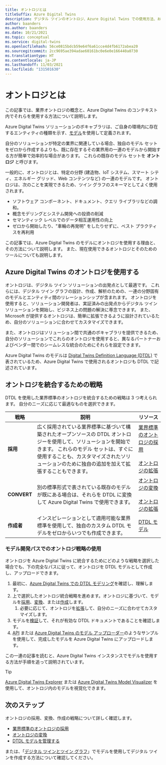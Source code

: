 ```yaml
---
title: オントロジとは
titleSuffix: Azure Digital Twins
description: デジタル ツインのオントロジ、Azure Digital Twins での使用方法、およびこれらの DTDL オントロジを使用して特定の業界のコンテキストでモデリングを行う方法について説明します。
author: baanders
ms.author: baanders
ms.date: 10/21/2021
ms.topic: conceptual
ms.service: digital-twins
ms.openlocfilehash: 56ce0815bdcb59e64f6a61cce4d4fb6172abea20
ms.sourcegitcommit: 2cc9695ae394adae60161bc0e6e0e166440a0730
ms.translationtype: HT
ms.contentlocale: ja-JP
ms.lasthandoff: 11/03/2021
ms.locfileid: "131501630"
---
```

# <a name="what-is-an-ontology"></a>オントロジとは 

この記事では、業界オントロジの概念と、Azure Digital Twins のコンテキスト内でそれらを使用する方法について説明します。

Azure Digital Twins ソリューションのボキャブラリは、ご自身の環境内に存在するエンティティの種類を示す、[モデル](concepts-models.md)を使用して定義されます。

自分のソリューションが特定の業界に関連している場合、独自のモデル セットをゼロから作成するよりも、既に存在するその業界用の一連のモデルから開始する方が簡単で効率的な場合があります。 これらの既存のモデル セットを **オントロジ** と呼びます。

一般的に、オントロジとは、特定の分野 (建造物、IoT システム、スマート シティ、エネルギー グリッド、Web コンテンツなど) の一連のモデルです。 オントロジは、次のことを実現できるため、ツイン グラフのスキーマとしてよく使用されます。
* ソフトウェア コンポーネント、ドキュメント、クエリ ライブラリなどの調和。
* 概念モデリングとシステム開発への投資の削減
* セマンティック レベルでのデータ相互運用性の向上
* ゼロから開始したり、"車輪の再発明" をしたりせずに、ベスト プラクティスを再利用

この記事では、Azure Digital Twins のモデルにオントロジを使用する理由と、その方法について説明します。 また、現在使用できるオントロジとそのためのツールについても説明します。

## <a name="using-ontologies-for-azure-digital-twins"></a>Azure Digital Twins のオントロジを使用する

オントロジは、デジタル ツイン ソリューションの出発点として最適です。 これらには、デジタル ツイン グラフの設計、作成、解析のための、一連の分野固有のモデルとエンティティ間のリレーションシップが含まれます。 オントロジを使用すると、ソリューション開発者は、実証済みの出発点からデジタル ツイン ソリューションを開始し、ビジネス上の問題の解決に専念できます。 また、Microsoft が提供するオントロジは、簡単に拡張できるように設計されているため、自分のソリューションに合わせてカスタマイズできます。 

また、オントロジはソリューション間で共通のボキャブラリを提供できるため、自分のソリューションでこれらのオントロジを使用すると、異なるパートナーおよびベンダー間でのシームレスな統合のためにそれらを設定できます。

Azure Digital Twins のモデルは [Digital Twins Definition Language (DTDL)](https://github.com/Azure/opendigitaltwins-dtdl/blob/master/DTDL/v2/dtdlv2.md) で表されているため、Azure Digital Twins で使用されるオントロジも DTDL で記述されています。 

## <a name="strategies-for-integrating-ontologies"></a>オントロジを統合するための戦略

DTDL を使用した業界標準のオントロジを統合するための戦略は 3 つ考えられます。 自分のニーズに応じて最適なものを選択できます。

| 戦略 | 説明 | リソース |
| --- | --- | --- |
| **採用** | 広く採用されている業界標準に基づいて構築されたオープンソースの DTDL オントロジーを使用して、ソリューションを開始できます。 これらのモデル セットは、すぐに使用することも、カスタマイズされたソリューションのために独自の追加を加えて拡張することもできます。 | [業界標準のオントロジの採用](concepts-ontologies-adopt.md)<br><br>[オントロジの拡張](concepts-ontologies-extend.md) |
| **CONVERT** | 別の標準形式で表されている既存のモデルが既にある場合は、それらを DTDL に変換して Azure Digital Twins で使用できます。 | [オントロジの変換](concepts-ontologies-convert.md)<br><br>[オントロジの拡張](concepts-ontologies-extend.md) |
| **作成者** | インスピレーションとして適用可能な業界標準を使用して、独自のカスタム DTDL モデルをゼロからいつでも作成できます。 | [DTDL モデル](concepts-models.md) |

### <a name="using-ontology-strategies-in-a-model-development-path"></a>モデル開発パスでのオントロジ戦略の使用

オントロジを Azure Digital Twins に統合するためにどのような戦略を選択した場合でも、下の完全なパスに従って、オントロジを DTDL モデルとして作成し、アップロードできます。

1. 最初に、[Azure Digital Twins での DTDL モデリング](concepts-models.md)を確認し、理解します。
1. 上で選択したオントロジ統合戦略を進めます。オントロジに基づいて、モデルを[採用](concepts-ontologies-adopt.md)、[変換](concepts-ontologies-convert.md)、または[作成](concepts-models.md)します。
    1. 必要に応じて、オントロジを[拡張](concepts-ontologies-extend.md)して、自分のニーズに合わせてカスタマイズします。
1. モデルを[検証](how-to-parse-models.md)して、それが有効な DTDL ドキュメントであることを確認します。
1. [API](how-to-manage-model.md#upload-models) または [Azure Digital Twins のモデル アップローダー](https://github.com/Azure/opendigitaltwins-tools/tree/master/ADTTools#uploadmodels)のようなサンプルを使用して、完成したモデルを Azure Digital Twins にアップロードします。

この一連の記事を読むと、Azure Digital Twins インスタンスでモデルを使用する方法が手順を追って説明されています。 

>[!TIP]
> [Azure Digital Twins Explorer](concepts-azure-digital-twins-explorer.md) または [Azure Digital Twins Model Visualizer](https://github.com/Azure/opendigitaltwins-building-tools/tree/master/AdtModelVisualizer) を使用して、オントロジ内のモデルを視覚化できます。

## <a name="next-steps"></a>次のステップ

オントロジの採用、変換、作成の戦略について詳しく確認します。
* [業界標準のオントロジの採用](concepts-ontologies-adopt.md)
* [オントロジの変換](concepts-ontologies-convert.md)
* [DTDL モデルを管理する](how-to-manage-model.md)

または、「[デジタル ツインとツイン グラフ](concepts-twins-graph.md)」でモデルを使用してデジタル ツインを作成する方法について確認してください。